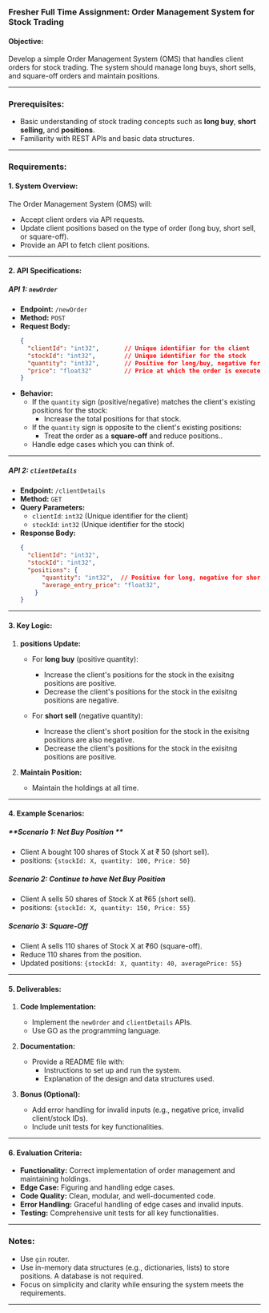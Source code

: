 ### **Fresher Full Time Assignment: Order Management System for Stock Trading**

#### **Objective:**
Develop a simple Order Management System (OMS) that handles client orders for stock trading. The system should manage long buys, short sells, and square-off orders and maintain positions.

---

### **Prerequisites:**
- Basic understanding of stock trading concepts such as **long buy**, **short selling**, and **positions**.
- Familiarity with REST APIs and basic data structures.

---

### **Requirements:**

#### **1. System Overview:**
The Order Management System (OMS) will:
- Accept client orders via API requests.
- Update client positions based on the type of order (long buy, short sell, or square-off).
- Provide an API to fetch client positions.

---

#### **2. API Specifications:**

##### **API 1: `newOrder`**
- **Endpoint:** `/newOrder`
- **Method:** `POST`
- **Request Body:**
  ```json
  {
    "clientId": "int32",       // Unique identifier for the client
    "stockId": "int32",        // Unique identifier for the stock
    "quantity": "int32",       // Positive for long/buy, negative for short/sell
    "price": "float32"         // Price at which the order is executed
  }
  ```
- **Behavior:**
  - If the `quantity` sign (positive/negative) matches the client's existing positions for the stock:
    - Increase the total positions for that stock.
  - If the `quantity` sign is opposite to the client's existing positions:
    - Treat the order as a **square-off** and reduce positions..
  - Handle edge cases which you can think of.

---

##### **API 2: `clientDetails`**
- **Endpoint:** `/clientDetails`
- **Method:** `GET`
- **Query Parameters:**
  - `clientId`: `int32` (Unique identifier for the client)
  - `stockId`: `int32` (Unique identifier for the stock)
- **Response Body:**
  ```json
  {
    "clientId": "int32",
    "stockId": "int32",
    "positions": {
        "quantity": "int32",  // Positive for long, negative for short
        "average_entry_price": "float32",   
      }
  }
  ```

---

#### **3. Key Logic:**

1. **positions Update:**
   - For **long buy** (positive quantity):
     - Increase the client's positions for the stock in the exisitng positions are positive.
     - Decrease the client's positions for the stock in the exisitng positions are negative.

   - For **short sell** (negative quantity):
     - Increase the client's short position for the stock in the exisitng positions are also negative.
     - Decrease the client's positions for the stock in the exisitng positions are positive.

3. **Maintain Position:**
   - Maintain the holdings at all time.

---

#### **4. Example Scenarios:**

##### **Scenario 1: Net Buy Position **
- Client A bought 100 shares of Stock X at ₹ 50 (short sell). 
- positions: `{stockId: X, quantity: 100, Price: 50}`

##### **Scenario 2: Continue to have Net Buy Position**
- Client A sells 50 shares of Stock X at ₹65 (short sell).
- positions: `{stockId: X, quantity: 150, Price: 55}`

##### **Scenario 3: Square-Off**
- Client A sells 110 shares of Stock X at ₹60 (square-off).
- Reduce 110 shares from the position.
- Updated positions: `{stockId: X, quantity: 40, averagePrice: 55}`

---

#### **5. Deliverables:**
1. **Code Implementation:**
   - Implement the `newOrder` and `clientDetails` APIs.
   - Use GO as the programming language.

2. **Documentation:**
   - Provide a README file with:
     - Instructions to set up and run the system.
     - Explanation of the design and data structures used.

3. **Bonus (Optional):**
   - Add error handling for invalid inputs (e.g., negative price, invalid client/stock IDs).
   - Include unit tests for key functionalities.

---

#### **6. Evaluation Criteria:**
- **Functionality:** Correct implementation of order management and maintaining holdings.
- **Edge Case:** Figuring and handling edge cases.
- **Code Quality:** Clean, modular, and well-documented code.
- **Error Handling:** Graceful handling of edge cases and invalid inputs.
- **Testing:** Comprehensive unit tests for all key functionalities.

---

### **Notes:**
- Use `gin` router.
- Use in-memory data structures (e.g., dictionaries, lists) to store positions. A database is not required.
- Focus on simplicity and clarity while ensuring the system meets the requirements.

---
